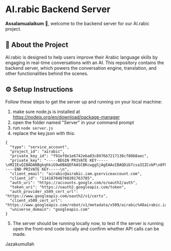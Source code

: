 # AI.rabic Backend Server

**Assalamualaikum** :wave:, welcome to the backend server for our AI.rabic project.

## :star2: About the Project

AI.rabic is designed to help users improve their Arabic language skills by engaging in real-time conversations with an AI. This repository contains the backend server, which powers the conversation engine, translation, and other functionalities behind the scenes.

## :gear: Setup Instructions

Follow these steps to get the server up and running on your local machine:

1. make sure node.js is installed at https://nodejs.org/en/download/package-manager
2. open the folder named "Server" in your command prompt
3. run ```node server.js ```
4. replace the key.json with this:
```
{
  "type": "service_account",
  "project_id": "airabic",
  "private_key_id": "f91ef8e1e6742eba03c8976b7217138cf80b8aec",
  "private_key": "-----BEGIN PRIVATE KEY-----\nMIIEvQIBADANBgkqhkiG9w0BAQEFAASCBKcwggSjAgEAAoIBAQDib7csa3IZCvbP\n8FOc+DS+47n0VQbNorDq21VlBS9wOrMMX6HuMRi7H9kIFHrR50U1qwjzncicTxyG\nkQyZXWAc/Uf90nCqjNTKVoidkQAN8O2SpiboKynWvHSiaW4jLR3Z7d0jMe4HeiaO\nwcM48gFHdZRmWxJLAFAZ8gnar8gNCH5/myciPNpRrXkvA1GjZ+fHZbK52yhbgETG\nUFcXOxB9DvIjCVJMnZQu7T+9D/1Xge6U/25wOcWTCrkhiQESRckt2tQM+2PncEVw\nyvENPSuxCSpOFGAOFvlwQfAt+U8Mzd6kHttVZUtdN052M3JLi0ornekfkasHzD5o\njmXCFngpAgMBAAECggEALmca6Ecvh1rEF/pFxDvoITtNOvkmrwLZUxO2FQDiRxM8\naHt7lXKpwQUmhn2d6sCEYhpl9/icaQ3cSGZWqOImBWLROz6CGK1KGRnxHqsdkf3O\nzbfvbrITvZ36n+LPr3U6MhQI9oKvpwgc+THTdiq/4NtDWVNt9QFAKQT9CHvv2N2D\nMYO2lKxwb3c4R16hQJGAz5MEjJMPeUuzFiGSAaE/tPOa8pFgPWRqydC2J6dXVHih\n99+SWg+j++vjfReowSz0DV7af3M/GVcbnFKqmrq8n31MQta7Ei2DkDtIfoKdG2aX\nTPwsZJYVugt5K1J2KicAJYQEWAvhCxoPDD+mNP/cNQKBgQD9dYc78MUUlzLYuh84\nTftFJMRiwU3X166F1Iq8Y8U/+DHpL0T2ZYQ4UNNU3PxEAFZp0HqV+2vHQJ9RKXUV\n83Q/BqbfAZIuGCSKxIqeXqL/ZA8y0Qxd7qcq7DuUOQFOQ0GW1wol+nUHO6G8eZYb\nMIn9rFPH8PhhdQKmT+B4rh6nZQKBgQDktNY4QsVAFLaDYGzvGqJM4sjhsGvhO29X\n6TcPZ9pWkweXcVjieyCUZ3eyEyNSQoDaZXVvUMiPYN2koemYbOoALOnlfoJFMgjx\njo2SJPP5bk/ICEZ6qNvPHInUy87rLRVEOIpQqu9iIt350YExBzADQhDbfzcE56bg\nKDhib74rdQKBgFYC7EGLE1ZJeRfTEYUp8XslXv+kWaZFqxP/bJVBxk5PC6D2SZDU\nImp6Az1pQLJS6wA9n1wGVizn4SjJyNIKLAi3WSmUfublioEM8X2M4AOLER1Nk8TM\nmC4YvJ8wOSE18awejXMV62Do+5naKPZRIoLTWBshyyhHbP7DXImXjQ+BAoGAN4LZ\nGBDE1bfxUNP/vM1nJWhKP9VVafbGIL1feuLHMQpA5nZBj784+ixe9h8FDLtNkTTd\nGyatd3eYdJREIZYV+fLs1qItNmRdnVvvatCDU0B+JtwzVyRTLeMMZVUOpTBtIADl\nOY0zy0sRO8ipJeBLvA62DsDC9vLPI0s/3EypCN0CgYEAuMW4nK8ECmswqRTkDFjx\nXtViIhc6a27YoX21Pp7dv8pmUShmDCAmkPzbEBiWEJ2YuNw6egnwcQT0YilHZKrh\nB8/6OC/Se1UOn4JucGDxEtKeZBXaDaQR9jEMyrZnkgMFeSnKhM1NxUJOKEEgG3tb\nEU6iJJUkUg5/XqTqibkWmFc=\n-----END PRIVATE KEY-----\n",
  "client_email": "airabic@airabic.iam.gserviceaccount.com",
  "client_id": "114187048760201763785",
  "auth_uri": "https://accounts.google.com/o/oauth2/auth",
  "token_uri": "https://oauth2.googleapis.com/token",
  "auth_provider_x509_cert_url": "https://www.googleapis.com/oauth2/v1/certs",
  "client_x509_cert_url": "https://www.googleapis.com/robot/v1/metadata/x509/airabic%40airabic.iam.gserviceaccount.com",
  "universe_domain": "googleapis.com"
}
```

5. The server should be running locally now, to test if the server is running open the front-end code locally and confirm whether API calls can be made.

Jazakumullah
